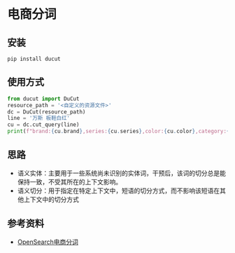 # 电商分词

## 安装
`pip install ducut`

## 使用方式
```python
from ducut import DuCut
resource_path = '<自定义的资源文件>'
dc = DuCut(resource_path)
line = '万斯 板鞋白红'
cu = dc.cut_query(line)
print(f"brand:{cu.brand},series:{cu.series},color:{cu.color},category:{cu.category},word:{cu.word},proper:{cu.proper}")
```

## 思路
- 语义实体：主要用于一些系统尚未识别的实体词，干预后，该词的切分总是能保持一致，不受其所在的上下文影响。
- 语义切分：用于指定在特定上下文中，短语的切分方式，而不影响该短语在其他上下文中的切分方式

## 参考资料
- [OpenSearch电商分词](https://developer.aliyun.com/article/659778)